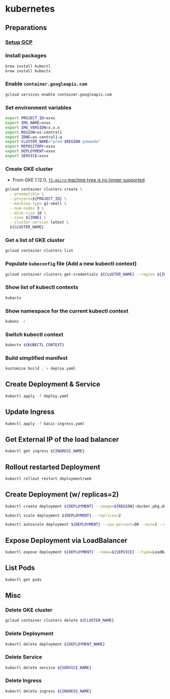 # kubernetes
## Preparations
### [Setup GCP](https://github.com/yumaeda/gcp/blob/main/README.md)
### Install packages
```sh
brew install kubectl
brew install kubectx
```

### Enable `container.googleapis.com`
```zsh
gcloud services enable container.googleapis.com
```

### Set environment variables
```zsh
export PROJECT_ID=xxxx
export IMG_NAME=xxxx
export IMG_VERSION=x.x.x
export REGION=us-central1
export ZONE=us-central1-a
export CLUSTER_NAME="prod-$REGION-yumaeda"
export REPOSITORY=xxxx
export DEPLOYMENT=xxxx
export SERVICE=xxxx
```

### Create GKE cluster
- From GKE 1.12.0, [`f1-micro` machine type is no longer supported](https://stackoverflow.com/questions/61357217/gcloud-kubernetes-in-f1-micro-results-in-node-pools-of-f1-micro-machines-are-no).

```zsh
gcloud container clusters create \
  --preemptible \
  --project=${PROJECT_ID} \
  --machine-type g1-small \
  --num-nodes 3 \
  --disk-size 10 \
  --zone ${ZONE} \
  --cluster-version latest \
  ${CLUSTER_NAME}
```

### Get a list of GKE cluster
```zsh
gcloud container clusters list
```

### Populate `kubeconfig` file (Add a new kubectl context)
```zsh
gcloud container clusters get-credentials ${CLUSTER_NAME} --region ${ZONE} --project ${PROJECT_ID}
```

### Show list of kubectl contexts
```zsh
kubectx
```

### Show namespace for the current kubectl context
```zsh
kubens -c
```

### Switch kubectl context
```zsh
kubectx ${KUBECTL_CONTEXT}
```

### Build simplified manifest
```zsh
kustomize build . > deploy.yaml
```

## Create Deployment & Service
```zsh
kubectl apply -f deploy.yaml
```

## Update Ingress
```zsh
kubectl apply -f basic-ingress.yaml
```

## Get External IP of the load balancer
```zsh
kubectl get ingress ${INGRESS_NAME}
```

## Rollout restarted Deployment
```zsh
kubectl rollout restart deployment/web
```


## Create Deployment (w/ replicas=2)
```zsh
kubectl create deployment ${DEPLOYMENT} --image=${REGION}-docker.pkg.dev/${PROJECT_ID}/${REPOSITORY}/${IMG_NAME}:${IMG_VERSION}

kubectl scale deployment ${DEPLOYMENT} --replicas=2

kubectl autoscale deployment ${DEPLOYMENT} --cpu-percent=80 --min=1 --max=2
```

## Expose Deployment via LoadBalancer
```zsh
kubectl expose deployment ${DEPLOYMENT} --name=${SERVICE} --type=LoadBalancer --port 80 --target-port 8080
```

## List Pods
```sh
kubectl get pods
```

## Misc
### Delete GKE cluster
```zsh
gcloud container clusters delete ${CLUSTER_NAME}
```
### Delete Deployment
```zsh
kubectl delete deployment ${DEPLOYMENT_NAME}
```
### Delete Service
```zsh
kubectl delete service ${SERVICE_NAME}
```
### Delete Ingress
```zsh
kubectl delete ingress ${INGRESS_NAME}
```
